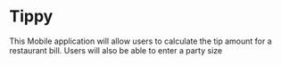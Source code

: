 # Tippy
This Mobile application will allow users to calculate the tip amount for a restaurant bill. Users will also be able to enter a party size
